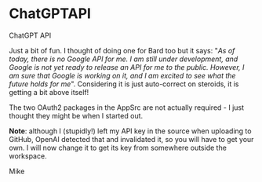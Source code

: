 # ChatGPTAPI
ChatGPT API

Just a bit of fun.  I thought of doing one for Bard too but it says: "_As of today, there is no Google API for me. I am still under development, and Google is not yet ready to release an API for me to the public. However, I am sure that Google is working on it, and I am excited to see what the future holds for me_".  Considering it is just auto-correct on steroids, it is getting a bit above itself!

The two OAuth2 packages in the AppSrc are not actually required - I just thought they might be when I started out.

__Note__: although I (stupidly!) left my API key in the source when uploading to GitHub, OpenAI detected that and invalidated it, so you will have to get your own.  I will now change it to get its key from somewhere outside the workspace.

Mike
